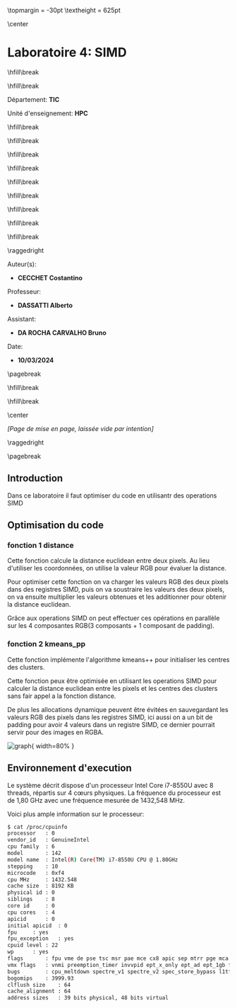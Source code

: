 \topmargin = -30pt
\textheight = 625pt

\center

# **Laboratoire 4: SIMD**

\hfill\break

\hfill\break

Département: **TIC**

Unité d'enseignement: **HPC**

\hfill\break

\hfill\break

\hfill\break

\hfill\break

\hfill\break

\hfill\break

\hfill\break

\hfill\break

\hfill\break

\raggedright

Auteur(s):

- **CECCHET Costantino**

Professeur:

- **DASSATTI Alberto**
  
Assistant:

- **DA ROCHA CARVALHO Bruno**

Date:

- **10/03/2024**

\pagebreak

\hfill\break

\hfill\break

\center

*\[Page de mise en page, laissée vide par intention\]*

\raggedright

\pagebreak

## **Introduction**

Dans ce laboratoire il faut optimiser du code en utilisantr des operations SIMD

## **Optimisation du code**

### fonction 1 **distance**

Cette fonction calcule la distance euclidean entre deux pixels. Au lieu d'utiliser les coordonnées, on utilise la valeur RGB pour évaluer la distance.

Pour optimiser cette fonction on va charger les valeurs RGB des deux pixels dans des registres SIMD, puis on va soustraire les valeurs des deux pixels, on va ensuite multiplier les valeurs obtenues et les additionner pour obtenir la distance euclidean.

Grâce aux operations SIMD on peut effectuer ces opérations en parallèle sur les 4 composantes RGB(3 composants + 1 composant de padding).

### fonction 2 **kmeans_pp**

Cette fonction implémente l'algorithme kmeans++ pour initialiser les centres des clusters.

Cette fonction peux être optimisée en utilisant les operations SIMD pour calculer la distance euclidean entre les pixels et les centres des clusters sans fair appel a la fonction distance.

De plus les allocations dynamique peuvent être évitées en sauvegardant les valeurs RGB des pixels dans les registres SIMD, ici aussi on a un bit de padding pour avoir 4 valeurs dans un registre SIMD, ce dernier pourrait servir pour des images en RGBA.



![graph](graph.png){ width=80% }



## **Environnement d'execution**

Le système décrit dispose d'un processeur Intel Core i7-8550U avec 8 threads, répartis sur 4 cœurs physiques. La fréquence du processeur est de 1,80 GHz avec une fréquence mesurée de 1432,548 MHz. 

Voici plus ample information sur le processeur:

```bash
$ cat /proc/cpuinfo 
processor	: 0
vendor_id	: GenuineIntel
cpu family	: 6
model		: 142
model name	: Intel(R) Core(TM) i7-8550U CPU @ 1.80GHz
stepping	: 10
microcode	: 0xf4
cpu MHz		: 1432.548
cache size	: 8192 KB
physical id	: 0
siblings	: 8
core id		: 0
cpu cores	: 4
apicid		: 0
initial apicid	: 0
fpu		: yes
fpu_exception	: yes
cpuid level	: 22
wp		: yes
flags		: fpu vme de pse tsc msr pae mce cx8 apic sep mtrr pge mca cmov pat pse36 clflush dts acpi mmx fxsr sse sse2 ss ht tm pbe syscall nx pdpe1gb rdtscp lm constant_tsc art arch_perfmon pebs bts rep_good nopl xtopology nonstop_tsc cpuid aperfmperf pni pclmulqdq dtes64 monitor ds_cpl vmx est tm2 ssse3 sdbg fma cx16 xtpr pdcm pcid sse4_1 sse4_2 x2apic movbe popcnt tsc_deadline_timer aes xsave avx f16c rdrand lahf_lm abm 3dnowprefetch cpuid_fault epb invpcid_single pti ssbd ibrs ibpb stibp tpr_shadow vnmi flexpriority ept vpid ept_ad fsgsbase tsc_adjust sgx bmi1 avx2 smep bmi2 erms invpcid mpx rdseed adx smap clflushopt intel_pt xsaveopt xsavec xgetbv1 xsaves dtherm ida arat pln pts hwp hwp_notify hwp_act_window hwp_epp md_clear flush_l1d arch_capabilities
vmx flags	: vnmi preemption_timer invvpid ept_x_only ept_ad ept_1gb flexpriority tsc_offset vtpr mtf vapic ept vpid unrestricted_guest ple pml ept_mode_based_exec
bugs		: cpu_meltdown spectre_v1 spectre_v2 spec_store_bypass l1tf mds swapgs itlb_multihit srbds mmio_stale_data retbleed gds
bogomips	: 3999.93
clflush size	: 64
cache_alignment	: 64
address sizes	: 39 bits physical, 48 bits virtual

```